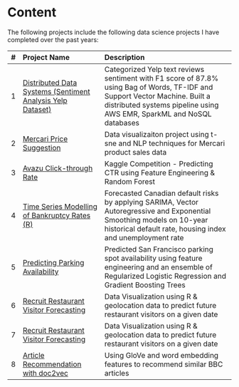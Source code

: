 # Content

The following projects include the following data science projects I have completed over the past years:

| # | Project Name | Description
|:-:|:-------------|:--------------
| 1 | [Distributed Data Systems (Sentiment Analysis Yelp Dataset)](https://github.com/maisely/kernel-hub/blob/master/01-yelp_nlp_svm.md) | Categorized Yelp text reviews sentiment with F1 score of 87.8% using Bag of Words, TF-IDF and Support Vector Machine. Built a distributed systems pipeline using AWS EMR, SparkML and NoSQL databases |
| 2 | [Mercari Price Suggestion](https://github.com/maisely/kernel-hub/blob/master/02-mercari_nlp.ipynb) | Data visualizaiton project using t-sne and NLP techniques for Mercari product sales data |
| 3 | [Avazu Click-through Rate](https://github.com/maisely/kernel-hub/blob/master/03-avazu_ctr_rf.ipynb) | Kaggle Competition - Predicting CTR using Feature Engineering & Random Forest |
| 4 | [Time Series Modelling of Bankruptcy Rates (R)](https://github.com/maisely/kernel-hub/blob/master/04-canBankruptcy/04-canBankruptcy_ts.md) |  Forecasted Canadian default risks by applying SARIMA, Vector Autoregressive and Exponential Smoothing models on 10-year historical default rate, housing index and unemployment rate |
| 5 | [Predicting Parking Availability](https://github.com/maisely/kernel-hub/blob/master/05-parknav_ml_project.md) | Predicted San Francisco parking spot availability using feature engineering and an ensemble of Regularized Logistic Regression and Gradient Boosting Trees  
| 6 | [Recruit Restaurant Visitor Forecasting](https://github.com/maisely/kernel-hub/blob/master/06-recruit_timeseries_eda.Rmd) | Data Visualization using R & geolocation data to predict future restaurant visitors on a given date
| 7 | [Recruit Restaurant Visitor Forecasting](https://github.com/maisely/kernel-hub/tree/master/07-article-recommendation) | Data Visualization using R & geolocation data to predict future restaurant visitors on a given date
| 8 | [Article Recommendation with doc2vec]() | Using GloVe and word embedding features to recommend similar BBC articles
